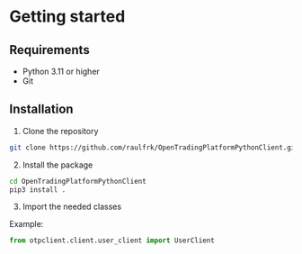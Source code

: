 # Getting started

## Requirements

- Python 3.11 or higher
- Git

## Installation

1. Clone the repository

```bash
git clone https://github.com/raulfrk/OpenTradingPlatformPythonClient.git
```

2. Install the package

```bash
cd OpenTradingPlatformPythonClient
pip3 install .
```

3. Import the needed classes

Example:

```python
from otpclient.client.user_client import UserClient
```